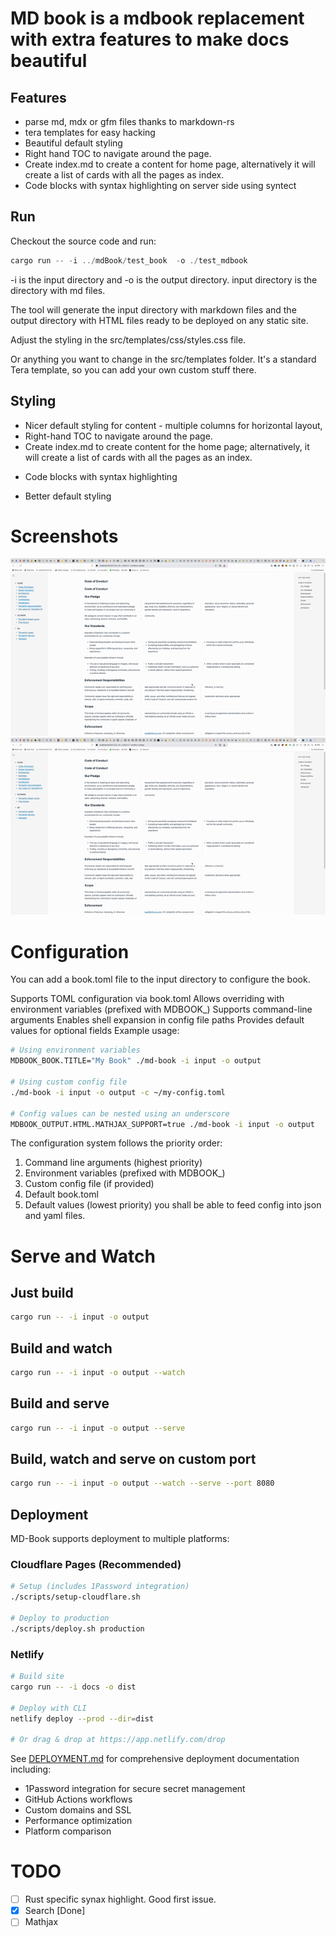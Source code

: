 # MD book is a mdbook replacement with extra features to make docs beautiful
## Features
* parse md, mdx or gfm files thanks to markdown-rs
* tera templates for easy hacking
* Beautiful default styling
* Right hand TOC to navigate around the page.
* Create index.md to create a content for home page, alternatively it will create a list of cards with all the pages as index.
* Code blocks with syntax highlighting on server side using syntect

## Run
Checkout the source code and run:

```rust
cargo run -- -i ../mdBook/test_book  -o ./test_mdbook
```

-i is the input directory and -o is the output directory.
input directory is the directory with md files.

The tool will generate the input directory with markdown files and the output directory with HTML files ready to be deployed on any static site. 

Adjust the styling in the src/templates/css/styles.css file.

Or anything you want to change in the src/templates folder. It's a standard Tera template, so you can add your own custom stuff there.

## Styling

* Nicer default styling for content - multiple columns for horizontal layout,
* Right-hand TOC to navigate around the page.
* Create index.md to create content for the home page; alternatively, it will create a list of cards with all the pages as an index.


- Code blocks with syntax highlighting

- Better default styling

# Screenshots

![screen_resize](gif/screen_resize.gif)
![screen](gif/screen.gif)

# Configuration

You can add a book.toml file to the input directory to configure the book.

Supports TOML configuration via book.toml
Allows overriding with environment variables (prefixed with MDBOOK_)
Supports command-line arguments
Enables shell expansion in config file paths
Provides default values for optional fields
Example usage:

```bash
# Using environment variables
MDBOOK_BOOK.TITLE="My Book" ./md-book -i input -o output

# Using custom config file
./md-book -i input -o output -c ~/my-config.toml

# Config values can be nested using an underscore
MDBOOK_OUTPUT.HTML.MATHJAX_SUPPORT=true ./md-book -i input -o output
```
The configuration system follows the priority order:
1. Command line arguments (highest priority)
2. Environment variables (prefixed with MDBOOK_)
3. Custom config file (if provided)
4. Default book.toml
5. Default values (lowest priority)
you shall be able to feed config into json and yaml files.

# Serve and Watch

## Just build
```bash
cargo run -- -i input -o output
```

## Build and watch
```bash
cargo run -- -i input -o output --watch
```

## Build and serve
```bash
cargo run -- -i input -o output --serve
```

## Build, watch and serve on custom port
```bash
cargo run -- -i input -o output --watch --serve --port 8080
```

## Deployment

MD-Book supports deployment to multiple platforms:

### Cloudflare Pages (Recommended)
```bash
# Setup (includes 1Password integration)
./scripts/setup-cloudflare.sh

# Deploy to production  
./scripts/deploy.sh production
```

### Netlify
```bash
# Build site
cargo run -- -i docs -o dist

# Deploy with CLI
netlify deploy --prod --dir=dist

# Or drag & drop at https://app.netlify.com/drop
```

See [DEPLOYMENT.md](DEPLOYMENT.md) for comprehensive deployment documentation including:
- 1Password integration for secure secret management
- GitHub Actions workflows
- Custom domains and SSL
- Performance optimization
- Platform comparison

# TODO

- [ ] Rust specific synax highlight. Good first issue.
- [x] Search [Done]
- [ ] Mathjax
